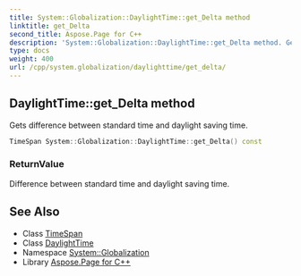 ```yaml
---
title: System::Globalization::DaylightTime::get_Delta method
linktitle: get_Delta
second_title: Aspose.Page for C++
description: 'System::Globalization::DaylightTime::get_Delta method. Gets difference between standard time and daylight saving time in C++.'
type: docs
weight: 400
url: /cpp/system.globalization/daylighttime/get_delta/
---
```

## DaylightTime::get_Delta method


Gets difference between standard time and daylight saving time.

```cpp
TimeSpan System::Globalization::DaylightTime::get_Delta() const
```


### ReturnValue

Difference between standard time and daylight saving time.

## See Also

* Class [TimeSpan](../../../system/timespan/)
* Class [DaylightTime](../)
* Namespace [System::Globalization](../../)
* Library [Aspose.Page for C++](../../../)

